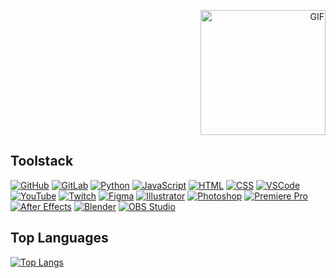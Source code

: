 <p align="right">
  <img src="https://github.com/user-attachments/assets/0f9ab723-557e-47ff-b42f-530ce5229fd5" alt="GIF" width="200">
</p>
<h2> Toolstack </h2>

[![GitHub](https://img.shields.io/badge/GitHub-0D1117?style=for-the-badge&logo=GitHub&logoColor=white)](https://github.com)
[![GitLab](https://img.shields.io/badge/GitLab-0D1117?style=for-the-badge&logo=GitLab&logoColor=white)](https://gitlab.com)
[![Python](https://img.shields.io/badge/Python-0D1117?style=for-the-badge&logo=Python&logoColor=white)](https://www.python.org)
[![JavaScript](https://img.shields.io/badge/JavaScript-0D1117?style=for-the-badge&logo=JavaScript&logoColor=white)](https://developer.mozilla.org/en-US/docs/Web/JavaScript)
[![HTML](https://img.shields.io/badge/HTML-0D1117?style=for-the-badge&logo=HTML5&logoColor=white)](https://developer.mozilla.org/en-US/docs/Web/HTML)
[![CSS](https://img.shields.io/badge/CSS-0D1117?style=for-the-badge&logo=CSS3&logoColor=white)](https://developer.mozilla.org/en-US/docs/Web/CSS)
[![VSCode](https://img.shields.io/badge/VSCode-0D1117?style=for-the-badge&logo=Visual-Studio-Code&logoColor=white)](https://code.visualstudio.com)
[![YouTube](https://img.shields.io/badge/YouTube-0D1117?style=for-the-badge&logo=YouTube&logoColor=white)](https://www.youtube.com)
[![Twitch](https://img.shields.io/badge/Twitch-0D1117?style=for-the-badge&logo=Twitch&logoColor=white)](https://www.twitch.tv)
[![Figma](https://img.shields.io/badge/Figma-0D1117?style=for-the-badge&logo=Figma&logoColor=white)](https://www.figma.com)
[![Illustrator](https://img.shields.io/badge/Illustrator-0D1117?style=for-the-badge&logo=AdobeIllustrator&logoColor=white)](https://www.adobe.com/products/illustrator.html)
[![Photoshop](https://img.shields.io/badge/Photoshop-0D1117?style=for-the-badge&logo=AdobePhotoshop&logoColor=white)](https://www.adobe.com/products/photoshop.html)
[![Premiere Pro](https://img.shields.io/badge/Premiere_Pro-0D1117?style=for-the-badge&logo=AdobePremierePro&logoColor=white)](https://www.adobe.com/products/premiere.html)
[![After Effects](https://img.shields.io/badge/After_Effects-0D1117?style=for-the-badge&logo=AdobeAfterEffects&logoColor=white)](https://www.adobe.com/products/aftereffects.html)
[![Blender](https://img.shields.io/badge/Blender-0D1117?style=for-the-badge&logo=Blender&logoColor=white)](https://www.blender.org)
[![OBS Studio](https://img.shields.io/badge/OBS_Studio-0D1117?style=for-the-badge&logo=OBS-Studio&logoColor=white)](https://obsproject.com)

<h2> Top Languages </h2>

[![Top Langs](https://github-readme-stats.vercel.app/api/top-langs/?username=nicholasiliou&layout=compact&hide_border=true&theme=transparent&hide_title=true&card_width=1000)](https://github.com/nicholasiliou/github-readme-stats)
